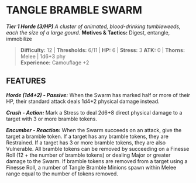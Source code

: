 ﻿---
tags:
  - Adversary
  - Creature
  - Statblock

name: 'TANGLE BRAMBLE SWARM'
tier: 1
type: Horde (3/HP)
description: 'A cluster of animated, blood-drinking tumbleweeds, each the size of a large gourd.'
motives_and_tactics: 'Digest, entangle, immobilize'
difficulty: '12'
thresholds: '6/11'
hp: '6'
stress: '3'
atk: '0'
attack: 'Thorns'
range: 'Melee'
damage: '1d6+3 phy'
experience:
  - 'Camouflage +2'
feats:
- name: 'Horde (1d4+2)'
  type: 'Passive'
  text: 'When the Swarm has marked half or more of their HP, their standard attack deals 1d4+2 physical damage instead.'
- name: 'Crush'
  type: 'Action'
  text: 'Mark a Stress to deal 2d6+8 direct physical damage to a target with 3 or more bramble tokens.'
- name: 'Encumber'
  type: 'Reaction'
  text: 'When the Swarm succeeds on an attack, give the target a bramble token. If a target has any bramble tokens, they are Restrained. If a target has 3 or more bramble tokens, they are also Vulnerable. All bramble tokens can be removed by succeeding on a Finesse Roll (12 + the number of bramble tokens) or dealing Major or greater damage to the Swarm. If bramble tokens are removed from a target using a Finesse Roll, a number of Tangle Bramble Minions spawn within Melee range equal to the number of tokens removed.'
layout: Daggerheart Adversary
source: srd-adversary
statblock: true
---

# TANGLE BRAMBLE SWARM

***Tier 1 Horde (3/HP)***
*A cluster of animated, blood-drinking tumbleweeds, each the size of a large gourd.*
**Motives & Tactics:** Digest, entangle, immobilize

> **Difficulty:** 12 | **Thresholds:** 6/11 | **HP:** 6 | **Stress:** 3
> **ATK:** 0 | **Thorns:** Melee | 1d6+3 phy  
> **Experience:** Camouflage +2

## FEATURES

***Horde (1d4+2) - Passive:*** When the Swarm has marked half or more of their HP, their standard attack deals 1d4+2 physical damage instead.

***Crush - Action:*** Mark a Stress to deal 2d6+8 direct physical damage to a target with 3 or more bramble tokens.

***Encumber - Reaction:*** When the Swarm succeeds on an attack, give the target a bramble token. If a target has any bramble tokens, they are Restrained. If a target has 3 or more bramble tokens, they are also Vulnerable. All bramble tokens can be removed by succeeding on a Finesse Roll (12 + the number of bramble tokens) or dealing Major or greater damage to the Swarm. If bramble tokens are removed from a target using a Finesse Roll, a number of Tangle Bramble Minions spawn within Melee range equal to the number of tokens removed.
